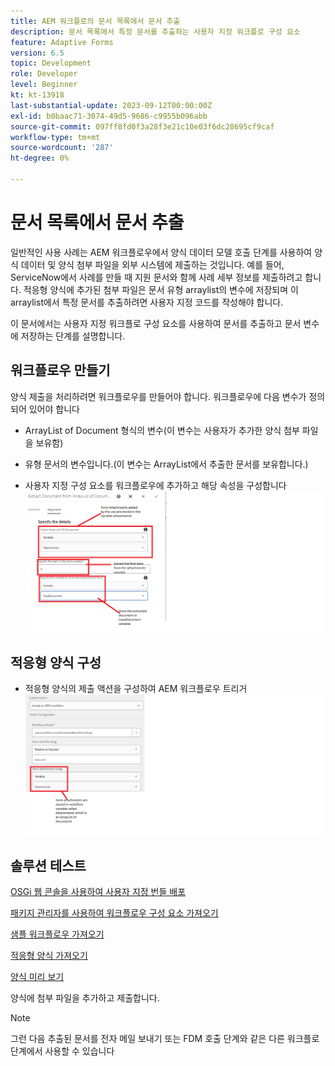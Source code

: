 ```yaml
---
title: AEM 워크플로의 문서 목록에서 문서 추출
description: 문서 목록에서 특정 문서를 추출하는 사용자 지정 워크플로 구성 요소
feature: Adaptive Forms
version: 6.5
topic: Development
role: Developer
level: Beginner
kt: kt-13918
last-substantial-update: 2023-09-12T00:00:00Z
exl-id: b0baac71-3074-49d5-9686-c9955b096abb
source-git-commit: 097ff8fd0f3a28f3e21c10e03f6dc28695cf9caf
workflow-type: tm+mt
source-wordcount: '287'
ht-degree: 0%

---
```


# 문서 목록에서 문서 추출

일반적인 사용 사례는 AEM 워크플로우에서 양식 데이터 모델 호출 단계를 사용하여 양식 데이터 및 양식 첨부 파일을 외부 시스템에 제출하는 것입니다. 예를 들어, ServiceNow에서 사례를 만들 때 지원 문서와 함께 사례 세부 정보를 제출하려고 합니다. 적응형 양식에 추가된 첨부 파일은 문서 유형 arraylist의 변수에 저장되며 이 arraylist에서 특정 문서를 추출하려면 사용자 지정 코드를 작성해야 합니다.

이 문서에서는 사용자 지정 워크플로 구성 요소를 사용하여 문서를 추출하고 문서 변수에 저장하는 단계를 설명합니다.

## 워크플로우 만들기

양식 제출을 처리하려면 워크플로우를 만들어야 합니다. 워크플로우에 다음 변수가 정의되어 있어야 합니다

* ArrayList of Document 형식의 변수(이 변수는 사용자가 추가한 양식 첨부 파일을 보유함)
* 유형 문서의 변수입니다.(이 변수는 ArrayList에서 추출한 문서를 보유합니다.)

* 사용자 지정 구성 요소를 워크플로우에 추가하고 해당 속성을 구성합니다
  ![extract-item-workflow](assets/extract-document-array-list.png)

## 적응형 양식 구성

* 적응형 양식의 제출 액션을 구성하여 AEM 워크플로우 트리거
  ![submit-action](assets/store-attachments.png)

## 솔루션 테스트

[OSGi 웹 콘솔을 사용하여 사용자 지정 번들 배포](assets/ExtractItemsFromArray.core-1.0.0-SNAPSHOT.jar)

[패키지 관리자를 사용하여 워크플로우 구성 요소 가져오기](assets/Extract-item-from-documents-list.zip)

[샘플 워크플로우 가져오기](assets/extract-item-sample-workflow.zip)

[적응형 양식 가져오기](assets/test-attachment-extractions-adaptive-form.zip)

[양식 미리 보기](http://localhost:4502/content/dam/formsanddocuments/testattachmentsextractions/jcr:content?wcmmode=disabled)

양식에 첨부 파일을 추가하고 제출합니다.

>[!NOTE]
>
>그런 다음 추출된 문서를 전자 메일 보내기 또는 FDM 호출 단계와 같은 다른 워크플로 단계에서 사용할 수 있습니다
